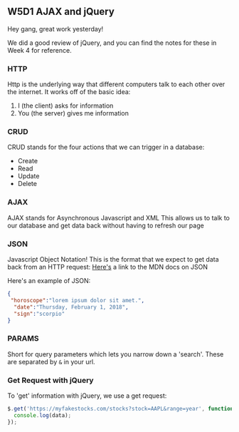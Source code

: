 ## W5D1 AJAX and jQuery

Hey gang, great work yesterday!

We did a good review of jQuery, and you can find the notes for these in Week 4 for reference.

### HTTP

Http is the underlying way that different computers talk to each other over the internet. It works off of the basic idea:

1. I (the client) asks for information
2. You (the server) gives me information

### CRUD

CRUD stands for the four actions that we can trigger in a database:

- Create
- Read
- Update
- Delete

### AJAX

AJAX stands for Asynchronous Javascript and XML
This allows us to talk to our database and get data back without having to refresh our page

### JSON

Javascript Object Notation!
This is the format that we expect to get data back from an HTTP request:
[Here's](https://developer.mozilla.org/en-US/docs/Learn/JavaScript/Objects/JSON) a link to the MDN docs on JSON

Here's an example of JSON:

```JSON
{
 "horoscope":"lorem ipsum dolor sit amet.",
  "date":"Thursday, February 1, 2018",
  "sign":"scorpio"
}
```

### PARAMS

Short for query parameters which lets you narrow down a 'search'. These are separated by `&` in your url.

### Get Request with jQuery

To 'get' information with jQuery, we use a get request:

```JavaScript
$.get('https://myfakestocks.com/stocks?stock=AAPL&range=year', function(data) {
  console.log(data);
});
```
